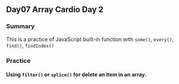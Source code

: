 ## Day07 Array Cardio Day 2

### Summary
This is a practice of JavaScript built-in function with `some()`,  `every()`,  `find()`,  `findIndex()`

### Practice

#### Using `filter()` or `splice()` for delete an item in an array.
